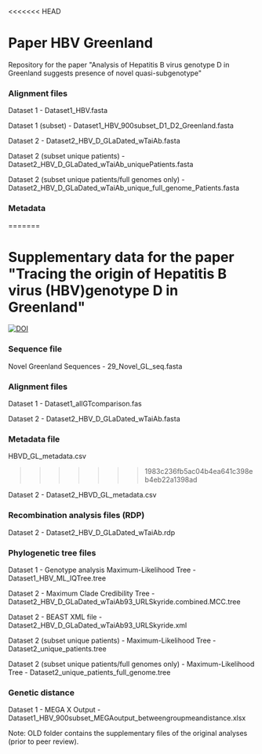 <<<<<<< HEAD
# Paper HBV Greenland
Repository for the paper "Analysis of Hepatitis B virus genotype D in Greenland suggests presence of novel quasi-subgenotype"

### Alignment files

Dataset 1 - Dataset1_HBV.fasta

Dataset 1 (subset) - Dataset1_HBV_900subset_D1_D2_Greenland.fasta

Dataset 2 - Dataset2_HBV_D_GLaDated_wTaiAb.fasta

Dataset 2 (subset unique patients) - Dataset2_HBV_D_GLaDated_wTaiAb_uniquePatients.fasta

Dataset 2 (subset unique patients/full genomes only) - Dataset2_HBV_D_GLaDated_wTaiAb_unique_full_genome_Patients.fasta

### Metadata
=======
# Supplementary data for the paper "Tracing the origin of Hepatitis B virus (HBV)genotype D in Greenland"
 [![DOI](https://zenodo.org/badge/243627088.svg)](https://zenodo.org/badge/latestdoi/243627088)


### Sequence file

Novel Greenland Sequences - 29_Novel_GL_seq.fasta

### Alignment files

Dataset 1 - Dataset1_allGTcomparison.fas

Dataset 2 - Dataset2_HBV_D_GLaDated_wTaiAb.fasta

### Metadata file

HBVD_GL_metadata.csv
>>>>>>> 1983c236fb5ac04b4ea641c398eb4eb22a1398ad

Dataset 2 - Dataset2_HBVD_GL_metadata.csv

### Recombination analysis files (RDP)

Dataset 2 - Dataset2_HBV_D_GLaDated_wTaiAb.rdp

### Phylogenetic tree files

Dataset 1 - Genotype analysis Maximum-Likelihood Tree - Dataset1_HBV_ML_IQTree.tree

Dataset 2 - Maximum Clade Credibility Tree - Dataset2_HBV_D_GLaDated_wTaiAb93_URLSkyride.combined.MCC.tree

Dataset 2 - BEAST XML file - Dataset2_HBV_D_GLaDated_wTaiAb93_URLSkyride.xml

Dataset 2 (subset unique patients) - Maximum-Likelihood Tree - Dataset2_unique_patients.tree

Dataset 2 (subset unique patients/full genomes only) - Maximum-Likelihood Tree - Dataset2_unique_patients_full_genome.tree

### Genetic distance

Dataset 1 - MEGA X Output - Dataset1_HBV_900subset_MEGAoutput_betweengroupmeandistance.xlsx

Note: OLD folder contains the supplementary files of the original analyses (prior to peer review).



